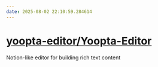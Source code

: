 ```yaml
---
date: 2025-08-02 22:10:59.284614
---
```


# [yoopta-editor/Yoopta-Editor](https://github.com/yoopta-editor/Yoopta-Editor)

Notion-like editor for building rich text content